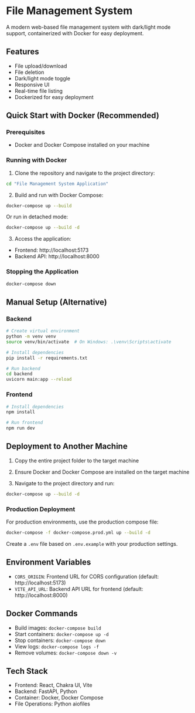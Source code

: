 # File Management System

A modern web-based file management system with dark/light mode support, containerized with Docker for easy deployment.

## Features
- File upload/download
- File deletion
- Dark/light mode toggle
- Responsive UI
- Real-time file listing
- Dockerized for easy deployment

## Quick Start with Docker (Recommended)

### Prerequisites
- Docker and Docker Compose installed on your machine

### Running with Docker

1. Clone the repository and navigate to the project directory:
```bash
cd "File Management System Application"
```

2. Build and run with Docker Compose:
```bash
docker-compose up --build
```

Or run in detached mode:
```bash
docker-compose up --build -d
```

3. Access the application:
- Frontend: http://localhost:5173
- Backend API: http://localhost:8000

### Stopping the Application
```bash
docker-compose down
```

## Manual Setup (Alternative)

### Backend
```bash
# Create virtual environment
python -m venv venv
source venv/bin/activate  # On Windows: .\venv\Scripts\activate

# Install dependencies
pip install -r requirements.txt

# Run backend
cd backend
uvicorn main:app --reload
```

### Frontend
```bash
# Install dependencies
npm install

# Run frontend
npm run dev
```

## Deployment to Another Machine

1. Copy the entire project folder to the target machine

2. Ensure Docker and Docker Compose are installed on the target machine

3. Navigate to the project directory and run:
```bash
docker-compose up --build -d
```

### Production Deployment

For production environments, use the production compose file:
```bash
docker-compose -f docker-compose.prod.yml up --build -d
```

Create a `.env` file based on `.env.example` with your production settings.

## Environment Variables

- `CORS_ORIGIN`: Frontend URL for CORS configuration (default: http://localhost:5173)
- `VITE_API_URL`: Backend API URL for frontend (default: http://localhost:8000)

## Docker Commands

- Build images: `docker-compose build`
- Start containers: `docker-compose up -d`
- Stop containers: `docker-compose down`
- View logs: `docker-compose logs -f`
- Remove volumes: `docker-compose down -v`

## Tech Stack
- Frontend: React, Chakra UI, Vite
- Backend: FastAPI, Python
- Container: Docker, Docker Compose
- File Operations: Python aiofiles 